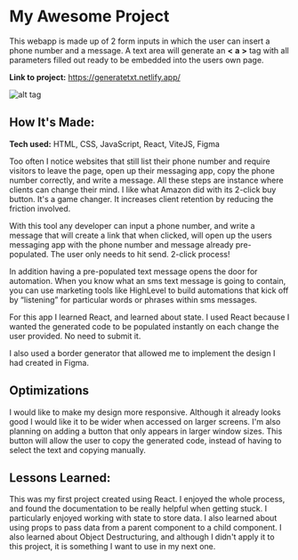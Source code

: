 # My Awesome Project
This webapp is made up of 2 form inputs in which the user can insert a phone number and a message. A text area will generate an **<** **a** **>** tag with all parameters filled out ready to be embedded into the users own page.

**Link to project:** https://generatetxt.netlify.app/

![alt tag](https://i.imgur.com/vrvLUzk.gif)
<!-- [img]https://i.imgur.com/vrvLUzk.gif[/img] -->


## How It's Made:

**Tech used:** HTML, CSS, JavaScript, React, ViteJS, Figma

Too often I notice websites that still list their phone number and require visitors to leave the page, open up their messaging app, copy the phone number correctly, and write a message. All these steps are instance where clients can change their mind. I like what Amazon did with its 2-click buy button. It's a game changer. It increases client retention by reducing the friction involved.

With this tool any developer can input a phone number, and write a message that will create a link that when clicked, will open up the users messaging app with the phone number and message already pre-populated. The user only needs to hit send. 2-click process!

In addition having a pre-populated text message opens the door for automation. When you know what an sms text message is going to contain, you can use marketing tools like HighLevel to build automations that kick off by “listening” for particular words or phrases within sms messages.

For this app I learned React, and learned about state. I used React because I wanted the generated code to be populated instantly on each change the user provided. No need to submit it. 

I also used a border generator that allowed me to implement the design I had created in Figma.

## Optimizations


I would like to make my design more responsive. Although it already looks good I would like it to be wider when accessed on larger screens. 
I'm also planning on adding a button that only appears in larger window sizes. This button will allow the user to copy the generated code, instead of having to select the text and copying manually.

## Lessons Learned:

This was my first project created using React. I enjoyed the whole process, and found the documentation to be really helpful when getting stuck. I particularly enjoyed working with state to store data. I also learned about using props to pass data from a parent component to a child component. I also learned about Object Destructuring, and although I didn't apply it to this project, it is something I want to use in my next one.


